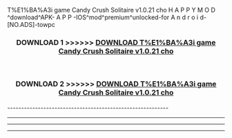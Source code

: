  T%E1%BA%A3i game Candy Crush Solitaire v1.0.21 cho  H A P P Y M O D ^download^APK- A P P -IOS^mod^premium^unlocked-for A n d r o i d-[NO.ADS]-towpc



<div align="center">

<h3>DOWNLOAD 1 >>>>>> <a href="https://en-mod.web.app/?en= T%E1%BA%A3i game Candy Crush Solitaire v1.0.21 cho ">DOWNLOAD T%E1%BA%A3i game Candy Crush Solitaire v1.0.21 cho  </a></h3><br>

<h3>DOWNLOAD 2 >>>>>> <a href="https://en-mod.web.app/?en= T%E1%BA%A3i game Candy Crush Solitaire v1.0.21 cho ">DOWNLOAD T%E1%BA%A3i game Candy Crush Solitaire v1.0.21 cho  </a></h3>

</div>
----------------------------------------------------------

----------------------------------------------------------

----------------------------------------------------------

----------------------------------------------------------



